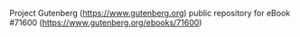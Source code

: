 Project Gutenberg (https://www.gutenberg.org) public repository
for eBook #71600 (https://www.gutenberg.org/ebooks/71600)
